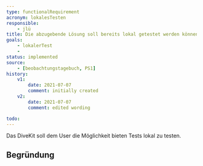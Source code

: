```yaml
---
type: functionalRequirement
acronym: lokalesTesten
responsible: 
    - jlü
title: Die abzugebende Lösung soll bereits lokal getestet werden können
goals: 
    - lokalerTest
    -
status: implemented
source:
    - [beobachtungstagebuch, PS1]
history:
    v1:
        date: 2021-07-07
        comment: initially created
    v2:
        date: 2021-07-07
        comment: edited wording

todo: 
---
```


Das DiveKit soll dem User die Möglichkeit bieten Tests lokal zu testen.


## Begründung
